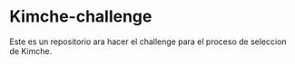 # Kimche-challenge
Este es un repositorio ara hacer el challenge para el proceso de seleccion de Kimche. 
